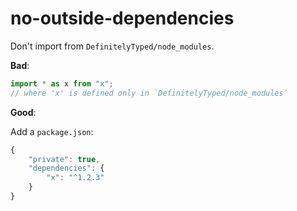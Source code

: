 # no-outside-dependencies

Don't import from `DefinitelyTyped/node_modules`.

**Bad**:

```ts
import * as x from "x";
// where 'x' is defined only in `DefinitelyTyped/node_modules`
```

**Good**:

Add a `package.json`:

```ts
{
    "private": true,
    "dependencies": {
        "x": "^1.2.3"
    }
}
```
